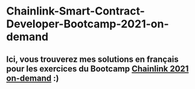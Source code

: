 # Chainlink-Smart-Contract-Developer-Bootcamp-2021-on-demand

## Ici, vous trouverez mes solutions en français pour les exercices du Bootcamp [Chainlink 2021 on-demand](https://chain.link/bootcamp/bootcamp-2021-on-demand) :)
